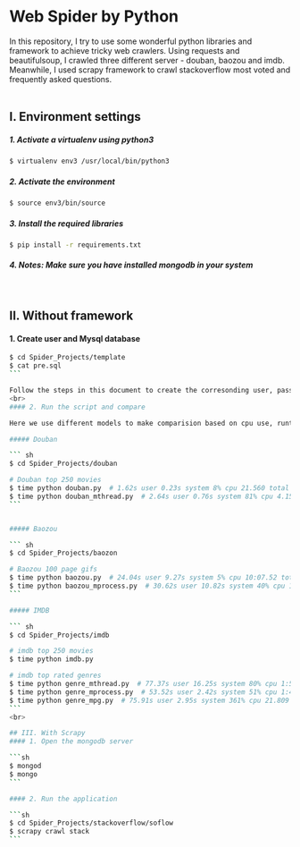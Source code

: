 # Web Spider by Python

In this repository, I try to use some wonderful python libraries and framework to achieve tricky web crawlers. Using requests and beautifulsoup, I crawled three different server - douban, baozou and imdb. Meanwhile, I used scrapy framework to crawl stackoverflow most voted and frequently asked questions.
<br><br>

## I. Environment settings

##### 1. Activate a virtualenv using python3

```sh
$ virtualenv env3 /usr/local/bin/python3
```

##### 2. Activate the environment

```sh
$ source env3/bin/source
```

##### 3. Install the required libraries

```sh
$ pip install -r requirements.txt
```

##### 4. Notes: Make sure you have installed mongodb in your system

<br>

## II. Without framework

#### 1. Create user and Mysql database

````sh
$ cd Spider_Projects/template
$ cat pre.sql
```

Follow the steps in this document to create the corresonding user, password and database
<br>
#### 2. Run the script and compare

Here we use different models to make comparision based on cpu use, runtime etc.

##### Douban

``` sh
$ cd Spider_Projects/douban

# Douban top 250 movies
$ time python douban.py  # 1.62s user 0.23s system 8% cpu 21.560 total
$ time python douban_mthread.py  # 2.64s user 0.76s system 81% cpu 4.154 total
```


##### Baozou

``` sh
$ cd Spider_Projects/baozon

# Baozou 100 page gifs
$ time python baozou.py  # 24.04s user 9.27s system 5% cpu 10:07.52 total
$ time python baozou_mprocess.py  # 30.62s user 10.82s system 40% cpu 1:41.19 total
```

##### IMDB

``` sh
$ cd Spider_Projects/imdb

# imdb top 250 movies
$ time python imdb.py

# imdb top rated genres
$ time python genre_mthread.py  # 77.37s user 16.25s system 80% cpu 1:56.39 total
$ time python genre_mprocess.py  # 53.52s user 2.42s system 51% cpu 1:48.47 total
$ time python genre_mpg.py  # 75.91s user 2.95s system 361% cpu 21.809 total
```
<br>

## III. With Scrapy
#### 1. Open the mongodb server

```sh
$ mongod
$ mongo
```

#### 2. Run the application

```sh
$ cd Spider_Projects/stackoverflow/soflow
$ scrapy crawl stack
```



